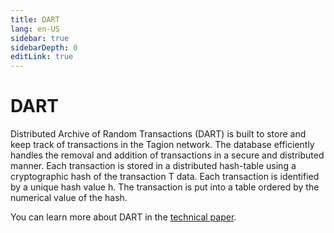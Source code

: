 ```yaml
---
title: DART
lang: en-US
sidebar: true
sidebarDepth: 0
editLink: true
---
```


# DART

Distributed Archive of Random Transactions (DART) is built to store and keep track of transactions in the Tagion network. The database efficiently handles the removal and addition of transactions in a secure and distributed manner. Each transaction is stored in a distributed hash-table using a cryptographic hash of the transaction T data. Each transaction is identified
by a unique hash value h. The transaction is put into a table ordered by the numerical value of
the hash.

You can learn more about DART in the [technical paper](/tagiontechpaper.pdf).